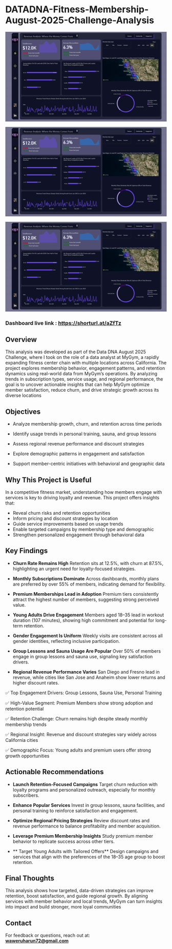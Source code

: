 # DATADNA-Fitness-Membership- August-2025-Challenge-Analysis

![MYGYM Fitness Dashoard](https://github.com/Haruharun/DATADNA-Fitness-Membership-Challenge-/blob/9d821ea573518cb515c84c26fdb973dd350f5e34/Screenshot%202025-08-16%20142542.png)

![MYGYM Fitness Dashoard](https://github.com/Haruharun/DATADNA-Fitness-Membership-Challenge-/blob/9d821ea573518cb515c84c26fdb973dd350f5e34/Screenshot%202025-08-16%20142542.png)

![MYGYM Fitness Dashoard](https://github.com/Haruharun/DATADNA-Fitness-Membership-Challenge-/blob/9d821ea573518cb515c84c26fdb973dd350f5e34/Screenshot%202025-08-16%20142542.png)
                                              
### Dashboard live link : https://shorturl.at/aZfTz


## Overview  
This analysis was developed as part of the Data DNA August 2025 Challenge, where I took on the role of a data analyst at MyGym, a rapidly expanding fitness center chain with multiple locations across California. The project explores membership behavior, engagement patterns, and retention dynamics using real-world data from MyGym’s operations.
By analyzing trends in subscription types, service usage, and regional performance, the goal is to uncover actionable insights that can help MyGym optimize member satisfaction, reduce churn, and drive strategic growth across its diverse locations


## Objectives
-  	Analyze membership growth, churn, and retention across time periods
  	
-  	Identify usage trends in personal training, sauna, and group lessons
 	
-  	Assess regional revenue performance and discount strategies
 	
- 	Explore demographic patterns in engagement and satisfaction
	
- 	Support member-centric initiatives with behavioral and geographic data




## Why This Project is Useful  
In a competitive fitness market, understanding how members engage with services is key to driving loyalty and revenue. This project offers insights that:


- 	Reveal churn risks and retention opportunities
-  	Inform pricing and discount strategies by location
- 	Guide service improvements based on usage trends
- 	Enable targeted campaigns by membership type and demographic
- 	Strengthen personalized engagement through behavioral data



## Key Findings

- **Churn Rate Remains High**
Retention sits at 12.5%, with churn at 87.5%, highlighting an urgent need for loyalty-focused strategies.

- **Monthly Subscriptions Dominate**
Across dashboards, monthly plans are preferred by over 55% of members, indicating demand for flexibility.

- **Premium Memberships Lead in Adoption**
Premium tiers consistently attract the highest number of members, suggesting strong perceived value.

- **Young Adults Drive Engagement**
Members aged 18–35 lead in workout duration (107 minutes), showing high commitment and potential for long-term retention.

- **Gender Engagement Is Uniform**
Weekly visits are consistent across all gender identities, reflecting inclusive participation.

- **Group Lessons and Sauna Usage Are Popular**
Over 50% of members engage in group lessons and sauna use, signaling key satisfaction drivers.

- **Regional Revenue Performance Varies**
San Diego and Fresno lead in revenue, while cities like San Jose and Anaheim show lower returns and higher discount rates.


✅ Top Engagement Drivers: Group Lessons, Sauna Use, Personal Training

✅ High-Value Segment: Premium Members show strong adoption and retention potential

✅ Retention Challenge: Churn remains high despite steady monthly membership trends

✅ Regional Insight: Revenue and discount strategies vary widely across California cities

✅ Demographic Focus: Young adults and premium users offer strong growth opportunities



## Actionable Recommendations

- **Launch Retention-Focused Campaigns**
Target churn reduction with loyalty programs and personalized outreach, especially for monthly subscribers.

- **Enhance Popular Services**
Invest in group lessons, sauna facilities, and personal training to reinforce satisfaction and engagement.

- **Optimize Regional Pricing Strategies**
Review discount rates and revenue performance to balance profitability and member acquisition.

- **Leverage Premium Membership Insights**
Study premium member behavior to replicate success across other tiers.

- ** Target Young Adults with Tailored Offers**
Design campaigns and services that align with the preferences of the 18–35 age group to boost retention.




## Final Thoughts  
This analysis shows how targeted, data-driven strategies can improve retention, boost satisfaction, and guide regional growth. By aligning services with member behavior and local trends, MyGym can turn insights into impact and build stronger, more loyal communities

## Contact  
For feedback or questions, reach out at:  
**waweruharun72@gmail.com**
